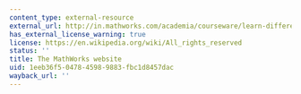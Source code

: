 ```yaml
---
content_type: external-resource
external_url: http://in.mathworks.com/academia/courseware/learn-differential-equations.html
has_external_license_warning: true
license: https://en.wikipedia.org/wiki/All_rights_reserved
status: ''
title: The MathWorks website
uid: 1eeb36f5-0478-4598-9883-fbc1d8457dac
wayback_url: ''
---
```


